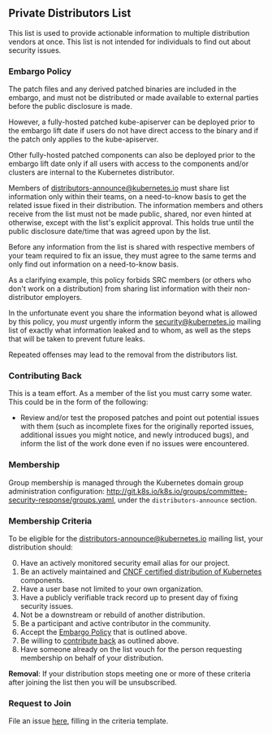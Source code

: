 ## Private Distributors List

This list is used to provide actionable information to multiple distribution
vendors at once. This list is not intended for individuals to find out about
security issues.

### Embargo Policy

The patch files and any derived patched binaries are included in the embargo, 
and must not be distributed or made available to external parties before the 
public disclosure is made.

However, a fully-hosted patched kube-apiserver can be deployed 
prior to the embargo lift date if users do not have direct access to the binary and if the patch only applies to the kube-apiserver.

Other fully-hosted patched components can also be deployed prior to the embargo 
lift date only if all users with access to the components and/or
clusters are internal to the Kubernetes distributor.

Members of distributors-announce@kubernetes.io must share list information only
within their teams, on a need-to-know basis to get the related issue fixed in
their distribution. The information members and others receive from the list
must not be made public, shared, nor even hinted at otherwise, except with the
list's explicit approval. This holds true until the public disclosure date/time
that was agreed upon by the list.

Before any information from the list is shared with respective members of your
team required to fix an issue, they must agree to the same terms and only
find out information on a need-to-know basis.

As a clarifying example, this policy forbids SRC members (or others who don't
work on a distribution) from sharing list information with their non-distributor
employers.

In the unfortunate event you share the information beyond what is allowed by
this policy, you _must_ urgently inform the security@kubernetes.io mailing list
of exactly what information leaked and to whom, as well as the steps that will
be taken to prevent future leaks.

Repeated offenses may lead to the removal from the distributors list.

### Contributing Back

This is a team effort. As a member of the list you must carry some water. This
could be in the form of the following:

- Review and/or test the proposed patches and point out potential issues with
  them (such as incomplete fixes for the originally reported issues, additional
  issues you might notice, and newly introduced bugs), and inform the list of the
  work done even if no issues were encountered.

### Membership

Group membership is managed through the Kubernetes domain group administration
configuration: http://git.k8s.io/k8s.io/groups/committee-security-response/groups.yaml,
under the `distributors-announce` section.

### Membership Criteria

To be eligible for the distributors-announce@kubernetes.io mailing list, your
distribution should:

0. Have an actively monitored security email alias for our project.
1. Be an actively maintained and [CNCF certified distribution of
   Kubernetes][conformance] components.
2. Have a user base not limited to your own organization.
3. Have a publicly verifiable track record up to present day of fixing security
   issues.
4. Not be a downstream or rebuild of another distribution.
5. Be a participant and active contributor in the community.
6. Accept the [Embargo Policy](#embargo-policy) that is outlined above.
7. Be willing to [contribute back](#contributing-back) as outlined above.
8. Have someone already on the list vouch for the person requesting membership
   on behalf of your distribution.

[conformance]: https://www.cncf.io/certification/software-conformance/

**Removal**: If your distribution stops meeting one or more of these criteria
after joining the list then you will be unsubscribed.

### Request to Join

File an issue
[here](https://github.com/kubernetes/security/issues/new?template=distributors-application.md),
filling in the criteria template.
